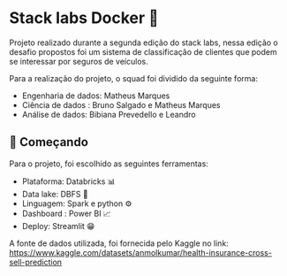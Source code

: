 # Stack labs Docker 🐋

Projeto realizado durante a segunda edição do stack labs, nessa edição o desafio propostos foi um sistema de classificação de clientes que podem se interessar por seguros de veículos. 

Para a realização do projeto, o squad foi dividido da seguinte forma:
- Engenharia de dados: Matheus Marques
- Ciência de dados : Bruno Salgado e Matheus Marques
- Análise de dados: Bibiana Prevedello e Leandro


## 🚀 Começando

Para o projeto, foi escolhido as seguintes ferramentas:
- Plataforma: Databricks 📊
- Data lake: DBFS 💾
- Linguagem: Spark e python ⚙
- Dashboard : Power BI 📈
- Deploy: Streamlit 😁

 A fonte de dados utilizada, foi fornecida pelo Kaggle no link: https://www.kaggle.com/datasets/anmolkumar/health-insurance-cross-sell-prediction

